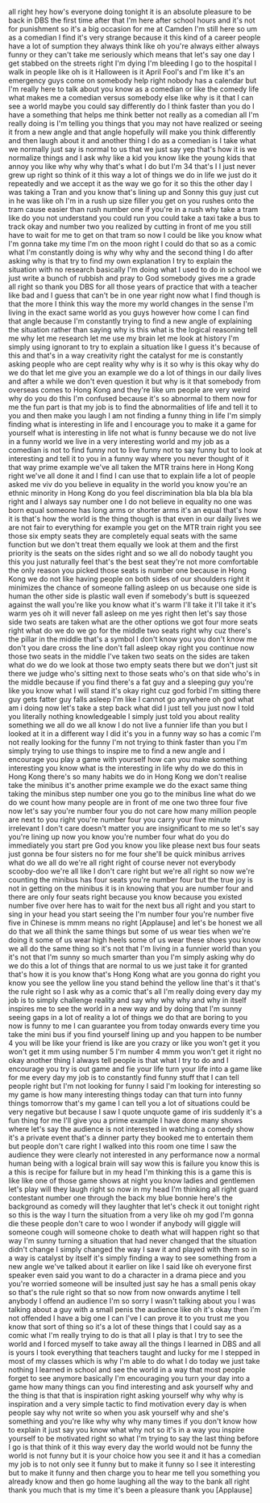 
all right hey how&#39;s everyone doing
tonight it is an absolute pleasure to be
back in DBS the first time after that
I&#39;m here after school hours and it&#39;s not
for punishment so it&#39;s a big occasion
for me at Camden I&#39;m still here so um as
a comedian I find it&#39;s very strange
because it this kind of a career people
have a lot of sumption they always think
like oh you&#39;re always either always
funny or they can&#39;t take me seriously
which means that let&#39;s say one day I get
stabbed on the streets right I&#39;m dying
I&#39;m bleeding I go to the hospital I walk
in people like oh is it Halloween is it
April Fool&#39;s and I&#39;m like it&#39;s an
emergency guys come on
somebody help right nobody has a
calendar but I&#39;m really here to talk
about you know as a comedian or like the
comedy life what makes me a comedian
versus somebody else like why is it that
I can see a world maybe you could say
differently do I think faster than you
do I have a something that helps me
think better not really as a comedian
all I&#39;m really doing is I&#39;m telling you
things that you may not have realized or
seeing it from a new angle and that
angle hopefully will make you think
differently and then laugh about it and
another thing I do as a comedian is I
take what we normally just say is normal
to us that we just say yep that&#39;s how it
is we normalize things and I ask why
like a kid you know like the young kids
that annoy you like why why why that&#39;s
what I do but I&#39;m 34 that&#39;s I I just
never grew up right so think of it this
way a lot of things we do in life we
just do it repeatedly and we accept it
as the way we go for it so this the
other day I was taking a Tran and you
know that&#39;s lining up and Sonny this guy
just cut in he was like oh I&#39;m in a rush
up size filler you get on you rushes
onto the tram cause easier than rush
number one if you&#39;re in a rush why take
a tram like do you not understand you
could run you could take a taxi take a
bus to track okay and number two you
realized by cutting in front of me you
still have to wait for me to get on that
tram so now I could be like you know
what I&#39;m gonna take my time
I&#39;m on the moon
right I could do that so as a comic what
I&#39;m constantly doing is why why why and
the second thing I do after asking why
is that try to find my own explanation I
try to explain the situation with no
research basically I&#39;m doing what I used
to do in school we just write a bunch of
rubbish and pray to God somebody gives
me a grade all right so thank you DBS
for all those years of practice that
with a teacher like bad and I guess that
can&#39;t be in one year right now what I
find though is that the more I think
this way the more my world changes in
the sense I&#39;m living in the exact same
world as you guys however how come I can
find that angle because I&#39;m constantly
trying to find a new angle of explaining
the situation rather than saying why is
this what is the logical reasoning tell
me why let me research let me use my
brain let me look at history I&#39;m simply
using ignorant to try to explain a
situation like I guess it&#39;s because of
this and that&#39;s in a way creativity
right the catalyst for me is constantly
asking people who are cept reality why
why is it so why is this okay why do we
do that let me give you an example we do
a lot of things in our daily lives and
after a while we don&#39;t even question it
but why is it that somebody from
overseas comes to Hong Kong and they&#39;re
like um people are very weird why do you
do this I&#39;m confused because it&#39;s so
abnormal to them now for me the fun part
is that my job is to find the
abnormalities of life and tell it to you
and then make you laugh I am not finding
a funny thing in life I&#39;m simply finding
what is interesting in life and I
encourage you to make it a game for
yourself what is interesting in life not
what is funny because we do not live in
a funny world we live in a very
interesting world and my job as a
comedian is not to find funny not to
live funny not to say funny but to look
at interesting and tell it to you in a
funny way where you never thought of it
that way
prime example we&#39;ve all taken the MTR
trains here in Hong Kong right we&#39;ve all
done it and I find I can use that to
explain life a lot of people asked me
viv do you believe in equality in the
world you know you&#39;re an ethnic minority
in Hong Kong do you feel discrimination
bla bla bla bla bla right and I always
say number one I
do not believe in equality no one was
born equal someone has long arms or
shorter arms it&#39;s an equal that&#39;s how it
is that&#39;s how the world is the thing
though is that even in our daily lives
we are not fair to everything for
example you get on the MTR train right
you see those six empty seats they are
completely equal seats with the same
function but we don&#39;t treat them equally
we look at them and the first priority
is the seats on the sides right and so
we all do nobody taught you this you
just naturally feel that&#39;s the best seat
they&#39;re not more comfortable the only
reason you picked those seats is number
one because in Hong Kong we do not like
having people on both sides of our
shoulders right it minimizes the chance
of someone falling asleep on us because
one side is human the other side is
plastic wall even if somebody&#39;s butt is
squeezed against the wall you&#39;re like
you know what it&#39;s warm I&#39;ll take it
I&#39;ll take it it&#39;s warm yes oh it will
never fall asleep on me yes right then
let&#39;s say those side two seats are taken
what are the other options we got four
more seats right what do we do we go for
the middle two seats right why cuz
there&#39;s the pillar in the middle that&#39;s
a symbol I don&#39;t know you you don&#39;t know
me don&#39;t you dare cross the line don&#39;t
fall asleep
okay right you continue now those two
seats in the middle I&#39;ve taken two seats
on the sides are taken what do we do we
look at those two empty seats there but
we don&#39;t just sit there we judge who&#39;s
sitting next to those seats who&#39;s on
that side who&#39;s in the middle because if
you find there&#39;s a fat guy and a
sleeping guy you&#39;re like you know what I
will stand it&#39;s okay
right cuz god forbid I&#39;m sitting there
guy gets fatter guy falls asleep I&#39;m
like I cannot go anywhere oh god what am
i doing now let&#39;s take a step back what
did I just tell you just now I told you
literally nothing knowledgeable I simply
just told you about reality something we
all do we all know I do not live a
funnier life than you but I looked at it
in a different way I did
it&#39;s you in a funny way so has a comic
I&#39;m not really looking for the funny I&#39;m
not trying to think faster than you I&#39;m
simply trying to use things to inspire
me to find a new angle and I encourage
you play a game with yourself how can
you make something interesting you know
what is the interesting in life why do
we do this in Hong Kong there&#39;s so many
habits we do in Hong Kong we don&#39;t
realise take the minibus it&#39;s another
prime example we do the exact same thing
taking the minibus step number one you
go to the minibus line what do we do we
count how many people are in front of me
one two three four five now let&#39;s say
you&#39;re number four you do not care how
many million people are next to you
right you&#39;re number four you carry your
five minute irrelevant
I don&#39;t care doesn&#39;t matter you are
insignificant to me so let&#39;s say you&#39;re
lining up now you know you&#39;re number
four what do you do immediately you
start pre God you know you like please
next bus four seats just gonna be four
sisters no for me four she&#39;ll be quick
minibus arrives what do we all do we&#39;re
all right right of course never not
everybody scooby-doo we&#39;re all like I
don&#39;t care right but we&#39;re all right so
now we&#39;re counting the minibus has four
seats you&#39;re number four but the true
joy is not in getting on the minibus it
is in knowing that you are number four
and there are only four seats right
because you know because you existed
number five over here has to wait for
the next bus all right and you start to
sing in your head you start seeing the
I&#39;m number four you&#39;re number five five
in Chinese is mmm means no right
[Applause]
and let&#39;s be honest we all do that we
all think the same things but some of us
wear ties when we&#39;re doing it
some of us wear high heels some of us
wear these shoes you know we all do the
same thing so it&#39;s not that I&#39;m living
in a funnier world than you it&#39;s not
that I&#39;m sunny so much smarter than you
I&#39;m simply asking why do we do this a
lot of things that are normal to us
we just take it for granted that&#39;s how
it is you know that&#39;s Hong Kong what are
you gonna do right you know you see the
yellow line you stand behind the yellow
line that&#39;s it that&#39;s the rule right so
I ask why as a comic that&#39;s all I&#39;m
really doing every day my job is to
simply challenge reality and say why why
why and why in itself inspires me to see
the world in a new way and by doing that
I&#39;m sunny seeing gaps in a lot of
reality a lot of things we do that are
boring to you now is funny to me I can
guarantee you from today onwards every
time you take the mini bus if you find
yourself lining up and you happen to be
number 4 you will be like your friend is
like are you crazy or like you won&#39;t get
it you won&#39;t get it
mm using number 5 I&#39;m number 4 mmm you
won&#39;t get it right no okay another thing
I always tell people is that what I try
to do and I encourage you try is out
game and fie your life turn your life
into a game like for me every day my job
is to constantly find funny stuff that I
can tell people right but I&#39;m not
looking for funny I said I&#39;m looking for
interesting so my game is how many
interesting things today can that turn
into funny things tomorrow that&#39;s my
game I can tell you a lot of situations
could be very negative but because I saw
I quote unquote game of iris suddenly
it&#39;s a fun thing for me I&#39;ll give you a
prime example I have done many shows
where let&#39;s say the audience is not
interested in watching a comedy show
it&#39;s a private event
that&#39;s a dinner party they booked me to
entertain them but people don&#39;t care
right I walked into this room one time I
saw the audience they were clearly not
interested in any performance now a
normal human being with a logical brain
will say wow this is failure you know
this is a this is recipe for failure but
in my head I&#39;m thinking this is a game
this is like like one of those game
shows at night you know ladies and
gentlemen let&#39;s play will they laugh
right so now in my head I&#39;m thinking all
right guard contestant number one
through the back my blue bonnie here&#39;s
the background as comedy will they
laughter that let&#39;s check it out tonight
right
so this is the way I turn the situation
from a very like oh my god I&#39;m gonna die
these people don&#39;t care to woo I wonder
if anybody will giggle will someone
cough
will someone choke to death what will
happen right so that way I&#39;m sunny
turning a situation that had never
changed that the situation didn&#39;t change
I simply changed the way I saw it and
played with them so in a way is catalyst
by itself it&#39;s simply finding a way to
see something from a new angle we&#39;ve
talked about it earlier on like I said
like oh everyone first speaker even said
you want to do a character in a drama
piece and you you&#39;re worried someone
will be insulted just say he has a small
penis okay so that&#39;s the rule right so
that so now from now onwards anytime I
tell anybody I offend an audience I&#39;m so
sorry I wasn&#39;t talking about you I was
talking about a guy with a small penis
the audience like oh it&#39;s okay then I&#39;m
not offended I have a big one I can I&#39;ve
I can prove it to you trust me you know
that sort of thing so it&#39;s a lot of
these things that I could say as a comic
what I&#39;m really trying to do is that all
I play is that I try to see the world
and I forced myself to take away all the
things I learned in DBS and all is yours
I took everything that teachers taught
and lucky for me I stepped in most of my
classes which is why I&#39;m able to do what
I do today we just take nothing I
learned in school and see the world in a
way that most people forget to see
anymore basically I&#39;m encouraging you
turn your day into a game how many
things can you find interesting and ask
yourself why and the thing is that that
is inspiration right asking yourself why
why why is inspiration and a very simple
tactic to find motivation every day is
when people say why not write so when
you ask yourself why and she&#39;s something
and you&#39;re like why why why many times
if you don&#39;t know how to explain it just
say you know what why not so it&#39;s in a
way you inspire yourself to be motivated
right so what I&#39;m trying to say the last
thing before I go is that think of it
this way
every day the world would not be funny
the world is not funny but it is your
choice how you see it and it has a
comedian my job is to not only see it
funny but to make it funny so I see it
interesting but to make it funny and
then charge you to hear me tell you
something you already know and then go
home laughing all the way to the bank
all right thank you much that is my time
it&#39;s been a pleasure thank you
[Applause]
